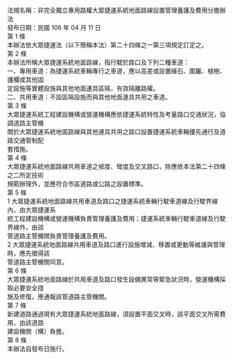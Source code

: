 法規名稱：非完全獨立專用路權大眾捷運系統地面路線設置管理養護及費用分擔辦法  
發布日期：民國 106 年 04 月 11 日  
第 1 條  
本辦法依大眾捷運法（以下簡稱本法）第二十四條之一第三項規定訂定之。  
第 2 條  
本辦法所稱大眾捷運系統地面路線，指行駛於路口及下列二種車道：  
一、專用車道：為捷運系統車輛專行之車道，應以高差或設置緣石、圍籬、植樹、護欄或其他固  
定設施等實體設施與其他地面運具區隔，有效隔離路權。  
二、共用車道：不設區隔設施而與其他地面運具共用之車道。  
第 3 條  
大眾捷運系統工程建設機構或營運機構應依捷運系統特性及考量路口交通狀況，協調道路主管機  
關於大眾捷運系統地面路線與其他運具共用之路口設置捷運系統車輛優先通行及道路交通管制配  
套措施。  
第 4 條  
大眾捷運系統地面路線共用車道之坡度、彎度及交叉路口，除應依本法第二十四條之二所定技術  
規範辦理外，並應符合市區道路或公路之設置標準。  
第 5 條  
1 大眾捷運系統地面路線共用車道及路口之捷運系統車輛行駛車道線及行駛界線內，由大眾捷運系  
統工程建設機構或營運機構負責管理養護及費用；捷運系統車輛行駛車道線及行駛界線外，由該  
管道路主管機關負責管理養護及費用。  
2 大眾捷運系統地面路線共用車道及路口進行設施增減、移置或更動等維護與管理時，應先徵得該  
管道路主管機關同意。  
第 6 條  
大眾捷運系統地面路線於共用車道及路口發生設備異常等緊急狀況時，營運機構採取必要安全措  
施及修復，應通報該管道路主管機關。  
第 7 條  
新建道路通過現有大眾捷運系統地面路線，須設置平面交叉時，該平面交叉所需費用，由該道路  
建設機關（構）負擔。  
第 8 條  
本辦法自發布日施行。  


